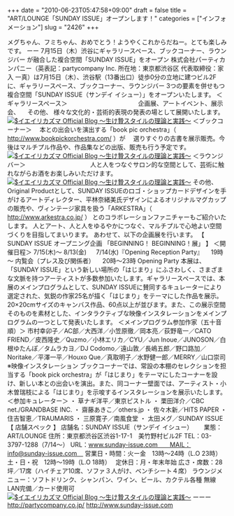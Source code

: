 +++
date = "2010-06-23T05:47:58+09:00"
draft = false
title = "ART/LOUNGE「SUNDAY ISSUE」オープンします！"
categories = ["インフォメーション"]
slug = "2426"
+++

メグちゃん、フミちゃん、おめでとう！ようやくこれからだねー。とても楽しみです。
ーー
7月15日（木）渋谷にギャラリースペース、ブックコーナー、ラウンジバー が融合した複合空間「SUNDAY ISSUE」をオープン
株式会社パーティカンパニー（英表記：partycompany Inc. 所在地：東京都渋谷区 代表取締役：家入 一真）は7月15日（木）、渋谷駅（13番出口）徒歩0分の立地に建つビル2Fに、ギャラリースペース、ブックコーナー、ラウンジバー 3つの要素を併せもつ複合空間「SUNDAY ISSUE（サンデイ イシュー）」をオープンいたします。
＜ギャラリースペース＞ 　　　　　　　　　　
　企画展、アートイベント、展示会、
　その他、 様々な文化的・芸術的表現の発表の場として展開いたします。
<a href="http://ieiri.net/wordpress/wp-content/uploads/ameblo/blog_import_4f7a39578d855.jpg"><img src="http://ieiri.net/wordpress/wp-content/uploads/ameblo/blog_import_4f7a39578d855.jpg"  alt="$イエイリカズマ Official Blog ～生け贄スタイルの理論と実践～" border="0" /></a>
＜ブックコーナー＞
　本との出会いを演出する「book pic orchestra」（ http://www.bookpickorchestra.com/ ）が
　選りすぐりの古書を展示販売。今後はマルチプル作品や、作品集などの出版、販売も行う予定です。
<a href="http://ieiri.net/wordpress/wp-content/uploads/ameblo/blog_import_4f7a3957f3750.jpg"><img src="http://ieiri.net/wordpress/wp-content/uploads/ameblo/blog_import_4f7a3957f3750.jpg"  alt="$イエイリカズマ Official Blog ～生け贄スタイルの理論と実践～" border="0" /></a>
＜ラウンジバー＞ 　　　　　　　　　
　人と人をつなぐサロン的な空間として、芸術に触れながらお酒をお楽しみいただけます。
<a href="http://ieiri.net/wordpress/wp-content/uploads/ameblo/blog_import_4f7a39584a7b6.jpg"><img src="http://ieiri.net/wordpress/wp-content/uploads/ameblo/blog_import_4f7a39584a7b6.jpg"  alt="$イエイリカズマ Official Blog ～生け贄スタイルの理論と実践～" border="0" /></a>
その他、Original Productとして、SUNDAY ISSUEのロゴ・ショップカードデザインを手がけるアートディレクター、平林奈緒美氏デザインによるオリジナルマグカップの販売や、ヴィンテージ家具を扱う「ARKESTRA」（ http://www.arkestra.co.jp/ ） とのコラボレーションファニチャーもご紹介いたします。
人とアート、人と人をゆるやかにつなぐ、マルチプルで心地よい空間づくりを目指してまいります。
あわせて、以下の企画展を行います。
【 SUNDAY ISSUE オープニング企画 「BEGINNING！ BEGINNING！展」 】
＜開催日程＞
7/15(木)～ 8/13(金) 　
7/14(水)『Opening Reception Party』
　19時～	 内覧会（プレス及び関係者）
　20時～23時	Opening Party
本展は、「SUNDAY ISSUE」という新しい場所の「はじまり」にふさわしく、さまざまな文脈を持つアーティストが多数参加いたします。ギャラリースペースでは、本展のメインプログラムとして、SUNDAY ISSUEに賛同するキュレーターにより選定された、気鋭の作家25名が描く「はじまり」をテーマにした作品を展示。 20×20cmサイズのキャンバス作品、60点以上が並びます。また、この展示空間そのものを素材とした、インタラクティブな映像インスタレーションをメインプログラムの一つとして発表いたします。
＜メインプログラム参加作家（五十音順）＞
市村幸卯子／AC部／大西洋／小笠原徹／岡本亮／荻野竜一／CATO FRIEND／皮西隆史／Quzmo／小林エリカ／CYU／Jun Inoue／JUNOSON／白根ゆたんぽ／タムラカヨ／DJ Codomo／遠山敦／長嶋五郎／野口路加／Noritake／平澤一平／Houxo Que／真取明子／水野健一郎／MERRY／山口崇司 ※映像インスタレーション
ブックコーナーでは、常設の本棚のセレクションを担当する「book pick orchestra」が「はじまり」をテーマにしたコーナーを設け、新しい本との出会いを演出。また、同コーナー壁面では、アーティスト・小木曽瑞枝による「はじまり」を示唆するインスタレーションを展示いたします。
＜参加キュレーター＞
・ 草ナギ洋平／東京ピストル
・ 栗田洋介／CBC net./GRANDBASE INC.
・ 齋藤あきこ／others.jp
・ 佐々木新／HITS PAPER
・ 住吉智恵／TRAUMARIS
・ 三原寛子／南風食堂
・ 太田メグ／SUNDAY ISSUE
【 店舗スペック 】
店舗名：SUNDAY ISSUE（サンデイ イシュー）　　
業態：ART/LOUNGE
住所：東京都渋谷区渋谷1-17-1　美竹野村ビル2F
TEL：03-3797-1288（7/14～）
URL：www.sunday-issue.com　　MAIL：info@sunday-issue.com　
営業日・時間：火ー金　13時～24時（L.O 23時）　土・日・祝　12時～19時（L.O 18時）　
定休日：月・年末年始
広さ・席数：28坪／17席（ハイチェア10席、ソファ３人がけ、ベンチシート４席）
ラウンジメニュー：ソフトドリンク、シャンパン、ワイン、ビール、カクテル各種
無線LAN完備／カード使用可
<a href="http://ieiri.net/wordpress/wp-content/uploads/ameblo/blog_import_4f7a3958d6b4b.jpg"><img src="http://ieiri.net/wordpress/wp-content/uploads/ameblo/blog_import_4f7a3958d6b4b.jpg"  alt="$イエイリカズマ Official Blog ～生け贄スタイルの理論と実践～" border="0" /></a>
ーーー
<a href="http://partycompany.co.jp/" target="_blank">http://partycompany.co.jp/</a>
<a href="www.sunday-issue.com" target="_blank">http://www.sunday-issue.com</a>
